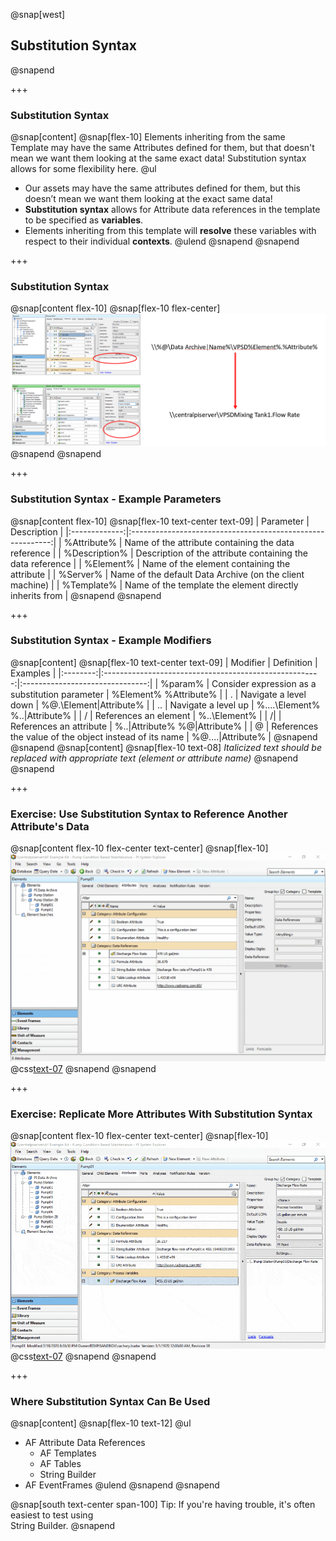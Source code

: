 @snap[west]
## Substitution Syntax
@snapend

+++

### Substitution Syntax
@snap[content]
@snap[flex-10]
Elements inheriting from the same Template may have the same Attributes defined for them, but that doesn't mean we want them looking at the same exact data!
Substitution syntax allows for some flexibility here.
@ul[](false)
- Our assets may have the same attributes defined for them, but this doesn’t mean we want them looking at the exact same data!
- **Substitution syntax** allows for Attribute data references in the template to be specified as **variables**.
- Elements inheriting from this template will **resolve** these variables with respect to their individual **contexts**.
@ulend
@snapend
@snapend

+++

### Substitution Syntax
@snap[content flex-10]
@snap[flex-10 flex-center]
![height=400](assets/img/pse-substitution-syntax.png)
@snapend
@snapend

+++

### Substitution Syntax - Example Parameters
@snap[content flex-10]
@snap[flex-10 text-center text-09]
|   Parameter   |                         Description                        |
|:-------------:|:----------------------------------------------------------:|
|  %Attribute%  |     Name of the attribute containing the data reference    |
| %Description% | Description of the attribute containing the data reference |
|   %Element%   |        Name of the element containing the attribute        |
|    %Server%   |  Name of the default Data Archive (on the client machine)  |
|   %Template%  |   Name of the template the element directly inherits from  |
@snapend
@snapend

+++

### Substitution Syntax - Example Modifiers
@snap[content]
@snap[flex-10 text-center text-09]
| Modifier |                       Definition                       |             Examples            |
|:--------:|:------------------------------------------------------:|:-------------------------------:|
|  %param% |     Consider expression as a substitution parameter    |      %Element% %Attribute%      |
|     .    |                  Navigate a level down                 |     %@.\Element\|Attribute%     |
|    ..    |                   Navigate a level up                  | %..\..\Element% %..\|Attribute% |
|     /    |                  References an element                 |           %..\Element%          |
|    /|    |                 References an attribute                |  %..\|Attribute% %@\|Attribute% |
|     @    | References the value of the object instead of its name |       %@....\|Attribute%       |
@snapend
@snapend
@snap[content]
@snap[flex-10 text-08]
*Italicized text should be replaced with appropriate text (element or attribute name)*
@snapend
@snapend

+++

### Exercise: Use Substitution Syntax to Reference Another Attribute's Data
@snap[content flex-10 flex-center text-center]
@snap[flex-10]
![height=450](assets/img/pse-substitution-syntax-pi-point-data-reference.gif)
@css[text-07]()
@snapend
@snapend

+++

### Exercise: Replicate More Attributes With Substitution Syntax
@snap[content flex-10 flex-center text-center]
@snap[flex-10]
![height=450](assets/img/pse-replicate-attributes-with-substitution.gif)
@css[text-07]()
@snapend
@snapend

+++

### Where Substitution Syntax Can Be Used

@snap[content]
@snap[flex-10 text-12]
@ul[](false)
- AF Attribute Data References
    - AF Templates
    - AF Tables
    - String Builder
- AF EventFrames
@ulend
@snapend
@snapend

@snap[south text-center span-100]
Tip: If you're having trouble, it's often easiest to test using<br>String Builder.
@snapend